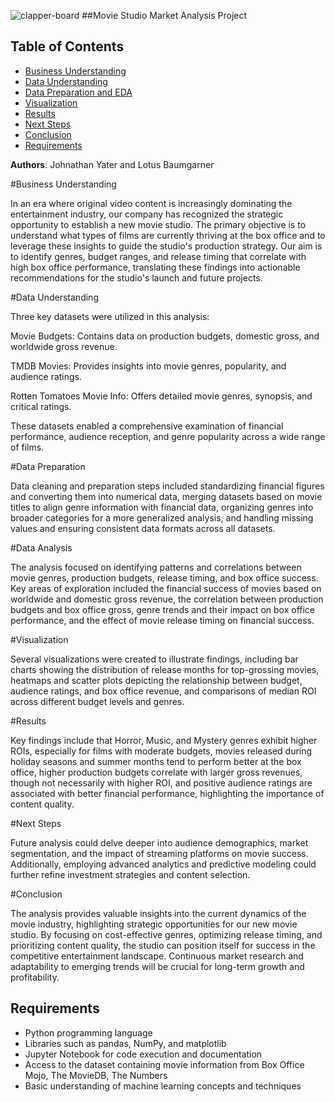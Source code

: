 ![clapper-board](https://st.depositphotos.com/1000153/3002/v/450/depositphotos_30026421-stock-illustration-clapper-board.jpg)
##Movie Studio Market Analysis Project

## Table of Contents
- [Business Understanding](#business-problem)
- [Data Understanding](#data-insights)
- [Data Preparation and EDA](#data-preparation-and-eda)
- [Visualization](#models)
- [Results](#results)
- [Next Steps](#recommended-next-steps)
- [Conclusion](#conclusion)
- [Requirements](#requirements)

**Authors**: Johnathan Yater and Lotus Baumgarner
  
#Business Understanding

In an era where original video content is increasingly dominating the entertainment industry, our company has recognized the strategic opportunity to establish a new movie studio. The primary objective is to understand what types of films are currently thriving at the box office and to leverage these insights to guide the studio's production strategy. Our aim is to identify genres, budget ranges, and release timing that correlate with high box office performance, translating these findings into actionable recommendations for the studio's launch and future projects.

#Data Understanding

Three key datasets were utilized in this analysis:

Movie Budgets: Contains data on production budgets, domestic gross, and worldwide gross revenue.

TMDB Movies: Provides insights into movie genres, popularity, and audience ratings.

Rotten Tomatoes Movie Info: Offers detailed movie genres, synopsis, and critical ratings.

These datasets enabled a comprehensive examination of financial performance, audience reception, and genre popularity across a wide range of films.

#Data Preparation

Data cleaning and preparation steps included standardizing financial figures and converting them into numerical data, merging datasets based on movie titles to align genre information with financial data, organizing genres into broader categories for a more generalized analysis, and handling missing values and ensuring consistent data formats across all datasets.

#Data Analysis

The analysis focused on identifying patterns and correlations between movie genres, production budgets, release timing, and box office success. Key areas of exploration included the financial success of movies based on worldwide and domestic gross revenue, the correlation between production budgets and box office gross, genre trends and their impact on box office performance, and the effect of movie release timing on financial success.

#Visualization

Several visualizations were created to illustrate findings, including bar charts showing the distribution of release months for top-grossing movies, heatmaps and scatter plots depicting the relationship between budget, audience ratings, and box office revenue, and comparisons of median ROI across different budget levels and genres.

#Results

Key findings include that Horror, Music, and Mystery genres exhibit higher ROIs, especially for films with moderate budgets, movies released during holiday seasons and summer months tend to perform better at the box office, higher production budgets correlate with larger gross revenues, though not necessarily with higher ROI, and positive audience ratings are associated with better financial performance, highlighting the importance of content quality.

#Next Steps

Future analysis could delve deeper into audience demographics, market segmentation, and the impact of streaming platforms on movie success. Additionally, employing advanced analytics and predictive modeling could further refine investment strategies and content selection.

#Conclusion

The analysis provides valuable insights into the current dynamics of the movie industry, highlighting strategic opportunities for our new movie studio. By focusing on cost-effective genres, optimizing release timing, and prioritizing content quality, the studio can position itself for success in the competitive entertainment landscape. Continuous market research and adaptability to emerging trends will be crucial for long-term growth and profitability.


## Requirements
- Python programming language
- Libraries such as pandas, NumPy, and matplotlib
- Jupyter Notebook for code execution and documentation
- Access to the dataset containing movie information from Box Office Mojo, The MovieDB, The Numbers
- Basic understanding of machine learning concepts and techniques
